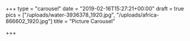 +++
type = "carousel"
date = "2019-02-16T15:27:21+00:00"
draft = true
pics = ["/uploads/water-3936378_1920.jpg", "/uploads/africa-866602_1920.jpg"]
title = "Picture Carousel"

+++
